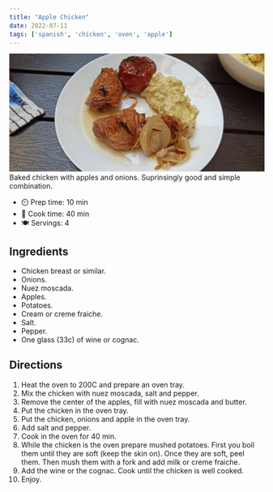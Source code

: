 ```yaml
---
title: "Apple Chicken"
date: 2022-07-11
tags: ['spanish', 'chicken', 'oven', 'apple']
---
```


![Applechicken](/recipes/pix/apple_chicken.webp)
Baked chicken with apples and onions. Suprinsingly good and simple combination.

- ⏲️ Prep time: 10 min
- 🍳 Cook time: 40 min
- 🍽️ Servings: 4

## Ingredients

- Chicken breast or similar.
- Onions.
- Nuez moscada.
- Apples.
- Potatoes.
- Cream or creme fraiche.
- Salt.
- Pepper.
- One glass (33c) of wine or cognac.
## Directions

1. Heat the oven to 200C and prepare an oven tray.
2. Mix the chicken with nuez moscada, salt and pepper.
3. Remove the center of the apples, fill with nuez moscada and butter.
4. Put the chicken in the oven tray.
5. Put the chicken, onions and apple in the oven tray.
6. Add salt and pepper.
7. Cook in the oven for 40 min.
8. While the chicken is the oven prepare mushed potatoes. First you boil them until they are soft (keep the skin on). Once they are soft, peel them. Then mush them with a fork and add milk or creme fraiche.
9. Add the wine or the cognac. Cook until the chicken is well cooked.
10. Enjoy.
